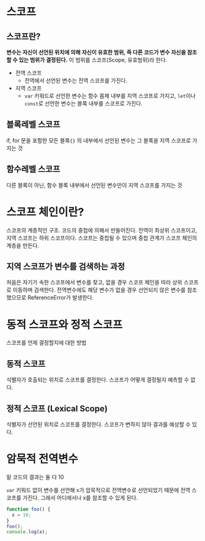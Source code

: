 # 스코프
## 스코프란?

**변수는 자신이 선언된 위치에 의해 자신이 유효한 범위, 즉 다른 코드가 변수 자신을 참조할 수 있는 범위가 결정된다.** 이 범위를 스코프(Scope, 유효범위)라 한다.

- 전역 스코프
  - 전역에서 선언된 변수는 전역 스코프를 가진다.
- 지역 스코프
  - `var` 키워드로 선언한 변수는 함수 몸체 내부를 지역 스코프로 가지고, `let`이나 `const`로 선언한 변수는 블록 내부를 스코프로 가진다.

## 블록레벨 스코프

if, for 문을 포함한 모든 블록`{}` 의 내부에서 선언된 변수는 그 블록을 지역 스코프로 가지는 것

## 함수레벨 스코프

다른 블록이 아닌, 함수 블록 내부에서 선언된 변수만이 지역 스코프를 가지는 것

# 스코프 체인이란?

스코프의 계층적인 구조. 코드의 중첩에 의해서 만들어진다. 전역이 최상위 스코프이고, 지역 스코프는 하위 스코프이다. 스코프는 중첩될 수 있으며 중첩 관계가 스코프 체인의 계층을 만든다.

## 지역 스코프가 변수를 검색하는 과정

처음은 자기가 속한 스코프에서 변수를 찾고, 없을 경우 스코프 체인을 따라 상위 스코프로 이동하며 검색한다. 전역변수에도 해당 변수가 없을 경우 선언되지 않은 변수를 참조했으므로 ReferenceError가 발생한다.

# 동적 스코프와 정적 스코프

스코프를 언제 결정할지에 대한 방법

## 동적 스코프

식별자가 호출되는 위치로 스코프를 결정한다. 스코프가 어떻게 결정될지 예측할 수 없다.

## 정적 스코프 (Lexical Scope)

식별자가 선언된 위치로 스코프를 결정한다. 스코프가 변하지 않아 결과를 예상할 수 있다.

# 암묵적 전역변수

밑 코드의 결과는 둘 다 10

`var` 키워드 없이 변수를 선언해 x가 암묵적으로 전역변수로 선언되었기 때문에 전역 스코프를 가진다. 그래서 어디에서나 x를 참조할 수 있게 된다.

```javascript
function foo() {
  x = 10;
}
foo();
console.log(x);
```